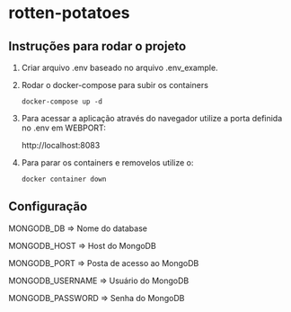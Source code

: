 # rotten-potatoes

## Instruções para rodar o projeto

1. Criar arquivo .env baseado no arquivo .env_example.
  
  
2. Rodar o docker-compose para subir os containers
    ```
    docker-compose up -d
    ```
3. Para acessar a aplicação através do navegador utilize a porta definida no .env em WEBPORT:
   
   http://localhost:8083

4. Para parar os containers e removelos utilize o:
    ```
    docker container down
    ```

## Configuração

MONGODB_DB => Nome do database

MONGODB_HOST => Host do MongoDB

MONGODB_PORT => Posta de acesso ao MongoDB

MONGODB_USERNAME => Usuário do MongoDB

MONGODB_PASSWORD => Senha do MongoDB
